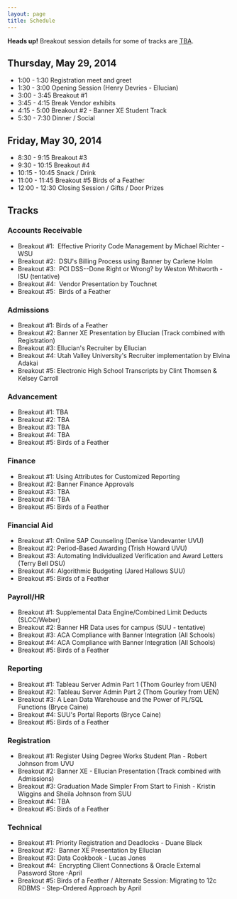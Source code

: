 ```yaml
---
layout: page
title: Schedule
---
```

<div class="alert alert-danger">
    <strong>Heads up!</strong> Breakout session details for some of tracks are <abbr title="To be announced">TBA</abbr>.
</div>

## Thursday, May 29, 2014

* 1:00 - 1:30 Registration meet and greet
* 1:30 - 3:00 Opening Session (Henry Devries - Ellucian)
* 3:00 - 3:45 Breakout #1
* 3:45 - 4:15 Break Vendor exhibits
* 4:15 - 5:00 Breakout #2 - Banner XE Student Track
* 5:30 - 7:30 Dinner / Social

## Friday, May 30, 2014

* 8:30 - 9:15 Breakout #3
* 9:30 - 10:15 Breakout #4
* 10:15 - 10:45 Snack / Drink
* 11:00 - 11:45 Breakout #5 Birds of a Feather
* 12:00 - 12:30 Closing Session / Gifts / Door Prizes


## Tracks

### Accounts Receivable

* Breakout #1:  Effective Priority Code Management by Michael Richter - WSU
* Breakout #2:  DSU's Billing Process using Banner by Carlene Holm
* Breakout #3:  PCI DSS--Done Right or Wrong? by Weston Whitworth - ISU (tentative)
* Breakout #4:  Vendor Presentation by Touchnet
* Breakout #5:  Birds of a Feather

### Admissions

* Breakout #1: Birds of a Feather
* Breakout #2: Banner XE Presentation by Ellucian (Track combined with Registration)
* Breakout #3: Ellucian's Recruiter by Ellucian
* Breakout #4: Utah Valley University's Recruiter implementation by Elvina Adakai
* Breakout #5: Electronic High School Transcripts by Clint Thomsen & Kelsey Carroll

### Advancement

* Breakout #1: TBA
* Breakout #2: TBA
* Breakout #3: TBA
* Breakout #4: TBA
* Breakout #5: Birds of a Feather
 
### Finance

* Breakout #1: Using Attributes for Customized Reporting
* Breakout #2: Banner Finance Approvals
* Breakout #3: TBA
* Breakout #4: TBA
* Breakout #5: Birds of a Feather

### Financial Aid

* Breakout #1: Online SAP Counseling (Denise Vandevanter UVU)
* Breakout #2: Period-Based Awarding (Trish Howard UVU)
* Breakout #3: Automating Individualized Verification and Award Letters (Terry Bell DSU)
* Breakout #4: Algorithmic Budgeting (Jared Hallows SUU)
* Breakout #5: Birds of a Feather

### Payroll/HR

* Breakout #1: Supplemental Data Engine/Combined Limit Deducts (SLCC/Weber)
* Breakout #2: Banner HR Data uses for campus (SUU - tentative)
* Breakout #3: ACA Compliance with Banner Integration (All Schools)
* Breakout #4: ACA Compliance with Banner Integration (All Schools)
* Breakout #5: Birds of a Feather

### Reporting

* Breakout #1: Tableau Server Admin Part 1 (Thom Gourley from UEN)
* Breakout #2: Tableau Server Admin Part 2 (Thom Gourley from UEN)
* Breakout #3: A Lean Data Warehouse and the Power of PL/SQL Functions (Bryce Caine)
* Breakout #4: SUU's Portal Reports (Bryce Caine)
* Breakout #5: Birds of a Feather

### Registration

* Breakout #1: Register Using Degree Works Student Plan - Robert Johnson from UVU
* Breakout #2: Banner XE - Ellucian Presentation (Track combined with Admissions)
* Breakout #3: Graduation Made Simpler From Start to Finish - Kristin Wiggins and Sheila Johnson from SUU
* Breakout #4: TBA
* Breakout #5: Birds of a Feather

### Technical

* Breakout #1: Priority Registration and Deadlocks - Duane Black 
* Breakout #2:  Banner XE Presentation by Ellucian
* Breakout #3: Data Cookbook - Lucas Jones
* Breakout #4:  Encrypting Client Connections & Oracle External Password Store -April
* Breakout #5: Birds of a Feather / Alternate Session: Migrating to 12c RDBMS - Step-Ordered Approach by April
